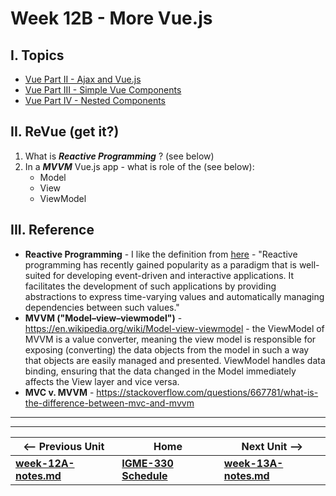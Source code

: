 # Week 12B - More Vue.js

## I. Topics
- [Vue Part II - Ajax and Vue.js](https://github.com/tonethar/IGME-330-Master/blob/master/notes/vue-2.md)
- [Vue Part III - Simple Vue Components](https://github.com/tonethar/IGME-330-Master/blob/master/notes/vue-3.md)
- [Vue Part IV - Nested Components](https://github.com/tonethar/IGME-330-Master/blob/master/notes/vue-4.md)

## II. ReVue (get it?)
1. What is ***Reactive Programming*** ? (see below)
1. In a ***MVVM*** Vue.js app - what is role of the (see below):
    - Model
    - View
    - ViewModel

## III. Reference
- **Reactive Programming** - I like the definition from [here](https://dl.acm.org/citation.cfm?id=2501666) - "Reactive programming has recently gained popularity as a paradigm that is well-suited for developing event-driven and interactive applications. It facilitates the development of such applications by providing abstractions to express time-varying values and automatically managing dependencies between such values."
- **MVVM ("Model–view–viewmodel")** - https://en.wikipedia.org/wiki/Model-view-viewmodel - the ViewModel of MVVM is a value converter, meaning the view model is responsible for exposing (converting) the data objects from the model in such a way that objects are easily managed and presented. ViewModel handles data binding, ensuring that the data changed in the Model immediately affects the View layer and vice versa. 
- **MVC v. MVVM** - https://stackoverflow.com/questions/667781/what-is-the-difference-between-mvc-and-mvvm
<hr><hr>

| <-- Previous Unit | Home | Next Unit -->
| --- | --- | --- 
| [**week-12A-notes.md**](week-12A-notes.md)     |  [**IGME-330 Schedule**](../schedule.md) | [**week-13A-notes.md**](week-13A-notes.md)
